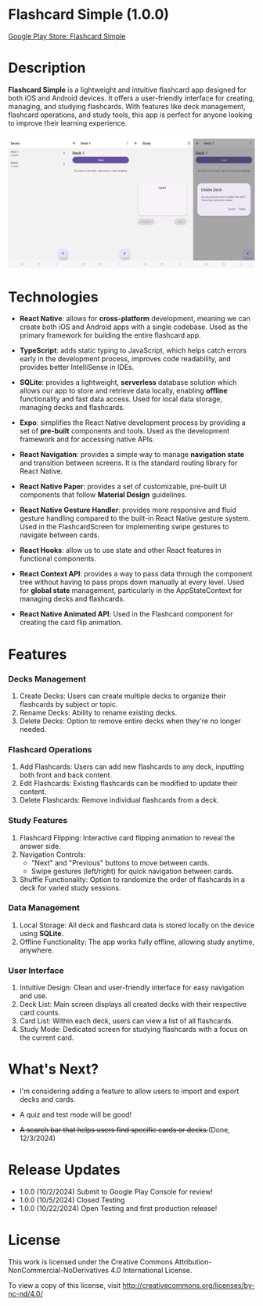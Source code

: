 # Flashcard Simple (1.0.0) 

[Google Play Store: Flashcard Simple](https://play.google.com/store/apps/details?id=com.woodylinwc.FlashcardApp)

# Description
**Flashcard Simple** is a lightweight and intuitive flashcard app designed for both iOS and Android devices. It offers a user-friendly interface for creating, managing, and studying flashcards. With features like deck management, flashcard operations, and study tools, this app is perfect for anyone looking to improve their learning experience.

![](/img/flashcard.jpg)

# Technologies
- **React Native**: allows for **cross-platform** development, meaning we can create both iOS and Android apps with a single codebase. Used as the primary framework for building the entire flashcard app.

- **TypeScript**: adds static typing to JavaScript, which helps catch errors early in the development process, improves code readability, and provides better IntelliSense in IDEs.

- **SQLite**: provides a lightweight, **serverless** database solution which allows our app to store and retrieve data locally, enabling **offline** functionality and fast data access. Used for local data storage, managing decks and flashcards.

- **Expo**: simplifies the React Native development process by providing a set of **pre-built** components and tools. Used as the development framework and for accessing native APIs.

- **React Navigation**: provides a simple way to manage **navigation state** and transition between screens. It is the standard routing library for React Native.

- **React Native Paper**: provides a set of customizable, pre-built UI components that follow **Material Design** guidelines. 

- **React Native Gesture Handler**: provides more responsive and fluid gesture handling compared to the built-in React Native gesture system. Used in the FlashcardScreen for implementing swipe gestures to navigate between cards.

- **React Hooks**: allow us to use state and other React features in functional components.

- **React Context API**: provides a way to pass data through the component tree without having to pass props down manually at every level. Used for **global state** management, particularly in the AppStateContext for managing decks and flashcards.

- **React Native Animated API**: Used in the Flashcard component for creating the card flip animation.



# Features
### Decks Management
1. Create Decks: Users can create multiple decks to organize their flashcards by subject or topic.
2. Rename Decks: Ability to rename existing decks.
3. Delete Decks: Option to remove entire decks when they're no longer needed.

### Flashcard Operations
1. Add Flashcards: Users can add new flashcards to any deck, inputting both front and back content.
2. Edit Flashcards: Existing flashcards can be modified to update their content.
3. Delete Flashcards: Remove individual flashcards from a deck.

### Study Features
1. Flashcard Flipping: Interactive card flipping animation to reveal the answer side.
2. Navigation Controls:
    - "Next" and "Previous" buttons to move between cards.
    - Swipe gestures (left/right) for quick navigation between cards.
3. Shuffle Functionality: Option to randomize the order of flashcards in a deck for varied study sessions.

### Data Management
1. Local Storage: All deck and flashcard data is stored locally on the device using **SQLite**.
2. Offline Functionality: The app works fully offline, allowing study anytime, anywhere.

### User Interface
1. Intuitive Design: Clean and user-friendly interface for easy navigation and use.
2. Deck List: Main screen displays all created decks with their respective card counts.
3. Card List: Within each deck, users can view a list of all flashcards.
4. Study Mode: Dedicated screen for studying flashcards with a focus on the current card.

# What's Next?
- I'm considering adding a feature to allow users to import and export decks and cards.

- A quiz and test mode will be good!

- ~~A search bar that helps users find specific cards or decks.~~(Done, 12/3/2024)



# Release Updates
- 1.0.0 (10/2/2024) Submit to Google Play Console for review!
- 1.0.0 (10/5/2024) Closed Testing
- 1.0.0 (10/22/2024) Open Testing and first production release!

# License
This work is licensed under the Creative Commons Attribution-NonCommercial-NoDerivatives 4.0 International License.

To view a copy of this license, visit http://creativecommons.org/licenses/by-nc-nd/4.0/ 

